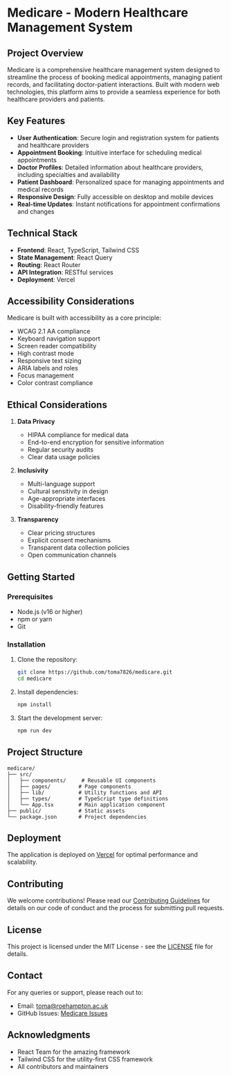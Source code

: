 # Medicare - Modern Healthcare Management System

## Project Overview
Medicare is a comprehensive healthcare management system designed to streamline the process of booking medical appointments, managing patient records, and facilitating doctor-patient interactions. Built with modern web technologies, this platform aims to provide a seamless experience for both healthcare providers and patients.

## Key Features
- **User Authentication**: Secure login and registration system for patients and healthcare providers
- **Appointment Booking**: Intuitive interface for scheduling medical appointments
- **Doctor Profiles**: Detailed information about healthcare providers, including specialties and availability
- **Patient Dashboard**: Personalized space for managing appointments and medical records
- **Responsive Design**: Fully accessible on desktop and mobile devices
- **Real-time Updates**: Instant notifications for appointment confirmations and changes

## Technical Stack
- **Frontend**: React, TypeScript, Tailwind CSS
- **State Management**: React Query
- **Routing**: React Router
- **API Integration**: RESTful services
- **Deployment**: Vercel

## Accessibility Considerations
Medicare is built with accessibility as a core principle:
- WCAG 2.1 AA compliance
- Keyboard navigation support
- Screen reader compatibility
- High contrast mode
- Responsive text sizing
- ARIA labels and roles
- Focus management
- Color contrast compliance

## Ethical Considerations
1. **Data Privacy**
   - HIPAA compliance for medical data
   - End-to-end encryption for sensitive information
   - Regular security audits
   - Clear data usage policies

2. **Inclusivity**
   - Multi-language support
   - Cultural sensitivity in design
   - Age-appropriate interfaces
   - Disability-friendly features

3. **Transparency**
   - Clear pricing structures
   - Explicit consent mechanisms
   - Transparent data collection policies
   - Open communication channels

## Getting Started

### Prerequisites
- Node.js (v16 or higher)
- npm or yarn
- Git

### Installation
1. Clone the repository:
   ```bash
   git clone https://github.com/toma7826/medicare.git
   cd medicare
   ```

2. Install dependencies:
   ```bash
   npm install
   ```

3. Start the development server:
   ```bash
   npm run dev
   ```

## Project Structure
```
medicare/
├── src/
│   ├── components/     # Reusable UI components
│   ├── pages/         # Page components
│   ├── lib/           # Utility functions and API
│   ├── types/         # TypeScript type definitions
│   └── App.tsx        # Main application component
├── public/            # Static assets
└── package.json       # Project dependencies
```

## Deployment
The application is deployed on [Vercel](https://medicare-iota-neon.vercel.app) for optimal performance and scalability.

## Contributing
We welcome contributions! Please read our [Contributing Guidelines](CONTRIBUTING.md) for details on our code of conduct and the process for submitting pull requests.

## License
This project is licensed under the MIT License - see the [LICENSE](LICENSE) file for details.

## Contact
For any queries or support, please reach out to:
- Email: toma@roehampton.ac.uk
- GitHub Issues: [Medicare Issues](https://github.com/toma7826/medicare/issues)

## Acknowledgments
- React Team for the amazing framework
- Tailwind CSS for the utility-first CSS framework
- All contributors and maintainers